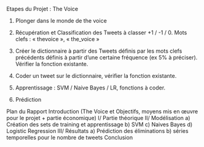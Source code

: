 Etapes du Projet : The Voice

1) Plonger dans le monde de the voice

2) Récupération et Classification des Tweets à classer +1 / -1 / 0.
Mots clefs : « thevoice », « the_voice »
3) Créer le dictionnaire à partir des Tweets  définis par les mots clefs précédents définis à partir d’une certaine fréquence (ex 5% à préciser). Vérifier la fonction existante.

4) Coder un tweet sur le dictionnaire, vérifier la fonction existante.

5) Apprentissage : SVM / Naive Bayes / LR, fonctions à coder.


6) Prédiction

Plan du Rapport
Introduction (The Voice et Objectifs, moyens mis en œuvre pour le projet + partie économique)
I/ Partie théorique 
II/ Modélisation
a) Création des sets de training et apprentissage
b) SVM
c) Naives Bayes
d) Logistic Regression
III/ Résultats
a) Prédiction des éliminations 
b) séries temporelles pour le nombre de tweets
Conclusion